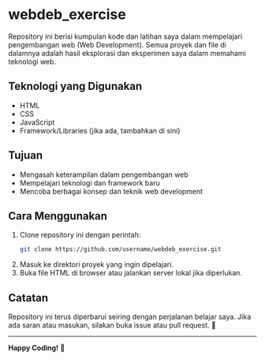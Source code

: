 # webdeb_exercise

Repository ini berisi kumpulan kode dan latihan saya dalam mempelajari pengembangan web (Web Development). Semua proyek dan file di dalamnya adalah hasil eksplorasi dan eksperimen saya dalam memahami teknologi web.

## Teknologi yang Digunakan
- HTML
- CSS
- JavaScript
- Framework/Libraries (jika ada, tambahkan di sini)

## Tujuan
- Mengasah keterampilan dalam pengembangan web
- Mempelajari teknologi dan framework baru
- Mencoba berbagai konsep dan teknik web development

## Cara Menggunakan
1. Clone repository ini dengan perintah:
   ```bash
   git clone https://github.com/username/webdeb_exercise.git
   ```
2. Masuk ke direktori proyek yang ingin dipelajari.
3. Buka file HTML di browser atau jalankan server lokal jika diperlukan.

## Catatan
Repository ini terus diperbarui seiring dengan perjalanan belajar saya. Jika ada saran atau masukan, silakan buka issue atau pull request. 🚀

---
**Happy Coding!** 🎉

